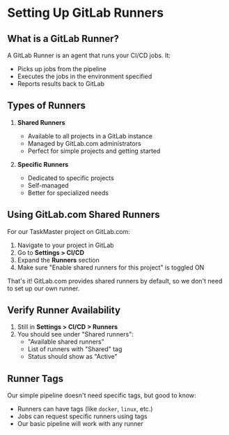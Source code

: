 # Setting Up GitLab Runners

## What is a GitLab Runner?

A GitLab Runner is an agent that runs your CI/CD jobs. It:
- Picks up jobs from the pipeline
- Executes the jobs in the environment specified
- Reports results back to GitLab

## Types of Runners
1. **Shared Runners**
   - Available to all projects in a GitLab instance
   - Managed by GitLab.com administrators
   - Perfect for simple projects and getting started

2. **Specific Runners**
   - Dedicated to specific projects
   - Self-managed
   - Better for specialized needs

## Using GitLab.com Shared Runners

For our TaskMaster project on GitLab.com:

1. Navigate to your project in GitLab
2. Go to **Settings > CI/CD**
3. Expand the **Runners** section
4. Make sure "Enable shared runners for this project" is toggled ON

That's it! GitLab.com provides shared runners by default, so we don't need to set up our own runner.

## Verify Runner Availability

1. Still in **Settings > CI/CD > Runners**
2. You should see under "Shared runners":
   - "Available shared runners"
   - List of runners with "Shared" tag
   - Status should show as "Active"

## Runner Tags

Our simple pipeline doesn't need specific tags, but good to know:
- Runners can have tags (like `docker`, `linux`, etc.)
- Jobs can request specific runners using tags
- Our basic pipeline will work with any runner


